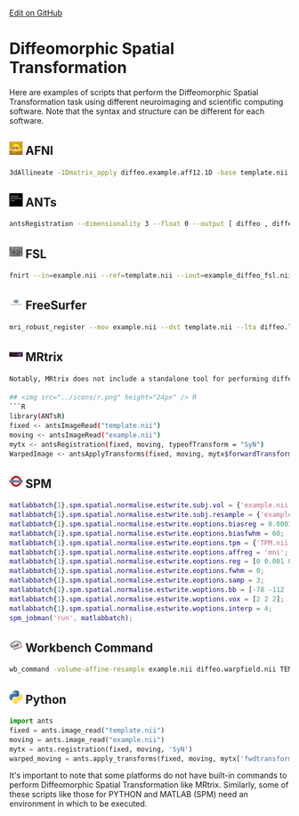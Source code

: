 [Edit on GitHub](https://github.com/childmindresearch/NeuRosetta/edit/main/src/image_transformation/diffeomorphic_spatial_transformation.md)
# Diffeomorphic Spatial Transformation

Here are examples of scripts that perform the Diffeomorphic Spatial Transformation task using different neuroimaging and scientific computing software. Note that the syntax and structure can be different for each software. 

## <img src="../icons/afni.png" height="24px" /> AFNI
```bash
3dAllineate -1Dmatrix_apply diffeo.example.aff12.1D -base template.nii -source example.nii -prefix example_diffeo_afni.nii
```

## <img src="../icons/ants.png" height="24px" /> ANTs
```bash
antsRegistration --dimensionality 3 --float 0 --output [ diffeo , diffeoWarped.nii.gz ] --interpolation Linear --use-histogram-matching 0 --winsorize-image-intensities [ 0.005, 0.995 ] --initial-moving-transform [ template.nii.gz , example.nii.gz , 1 ] --transform SyN[ 0.1, 3, 0 ] --metric CC[ template.nii.gz , example.nii.gz , 1, 4 ] --convergence [ 100x100x70x50x20 , 1e-6, 10 ] --shrink-factors 8x4x2x1x1 --smoothing-sigmas 3x2x1x0x0vox
```

## <img src="../icons/fsl.png" height="24px" /> FSL
```bash
fnirt --in=example.nii --ref=template.nii --iout=example_diffeo_fsl.nii --warpres=10,10,10
```

## <img src="../icons/freesurfer.png" height="24px" /> FreeSurfer
```bash
mri_robust_register --mov example.nii --dst template.nii --lta diffeo.lta --mapmov example_diffeo_freesurfer.nii
```
  
## <img src="../icons/mrtrix.png" height="24px" /> MRtrix
```bash
Notably, MRtrix does not include a standalone tool for performing diffeomorphic registration.

## <img src="../icons/r.png" height="24px" /> R
```R
library(ANTsR)
fixed <- antsImageRead("template.nii")
moving <- antsImageRead("example.nii")
mytx <- antsRegistration(fixed, moving, typeofTransform = "SyN")
WarpedImage <- antsApplyTransforms(fixed, moving, mytx$forwardTransforms)
```

## <img src="../icons/spm.png" height="24px" /> SPM
```matlab
matlabbatch{1}.spm.spatial.normalise.estwrite.subj.vol = {'example.nii'};
matlabbatch{1}.spm.spatial.normalise.estwrite.subj.resample = {'example.nii'};
matlabbatch{1}.spm.spatial.normalise.estwrite.eoptions.biasreg = 0.0001;
matlabbatch{1}.spm.spatial.normalise.estwrite.eoptions.biasfwhm = 60;
matlabbatch{1}.spm.spatial.normalise.estwrite.eoptions.tpm = {'TPM.nii'};
matlabbatch{1}.spm.spatial.normalise.estwrite.eoptions.affreg = 'mni';
matlabbatch{1}.spm.spatial.normalise.estwrite.eoptions.reg = [0 0.001 0.5 0.05 0.2];
matlabbatch{1}.spm.spatial.normalise.estwrite.eoptions.fwhm = 0;
matlabbatch{1}.spm.spatial.normalise.estwrite.eoptions.samp = 3;
matlabbatch{1}.spm.spatial.normalise.estwrite.woptions.bb = [-78 -112 -70; 78 76 85];
matlabbatch{1}.spm.spatial.normalise.estwrite.woptions.vox = [2 2 2];
matlabbatch{1}.spm.spatial.normalise.estwrite.woptions.interp = 4;
spm_jobman('run', matlabbatch);
```

## <img src="../icons/workbench_command.png" height="24px" /> Workbench Command
```bash
wb_command -volume-affine-resample example.nii diffeo.warpfield.nii TEMPLATE VolumeAffineResampleMethod::CUBIC example_diffeo_wb.nii -flirt template.nii example.nii
```

## <img src="../icons/python.png" height="24px" /> Python
```python
import ants
fixed = ants.image_read("template.nii")
moving = ants.image_read("example.nii")
mytx = ants.registration(fixed, moving, 'SyN')
warped_moving = ants.apply_transforms(fixed, moving, mytx['fwdtransforms'])
```
It's important to note that some platforms do not have built-in commands to perform Diffeomorphic Spatial Transformation like MRtrix. Similarly, some of these scripts like those for PYTHON and MATLAB (SPM) need an environment in which to be executed.